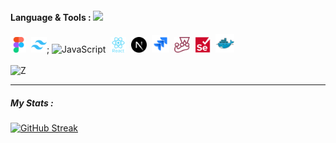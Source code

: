 #### Language & Tools : <img src = "https://media2.giphy.com/media/QssGEmpkyEOhBCb7e1/giphy.gif?cid=ecf05e47a0n3gi1bfqntqmob8g9aid1oyj2wr3ds3mg700bl&rid=giphy.gif" width = 20> </h2>
  <div>
    <img src="https://github.com/devicons/devicon/blob/master/icons/figma/figma-original.svg" title="Figma" alt="Figma" width="25" height="25"/>&nbsp;
    <img src="https://github.com/devicons/devicon/blob/master/icons/tailwindcss/tailwindcss-plain.svg" title="Tailwind" alt="Tailwind" width="25" height="25"/>;
    <img src="https://media.giphy.com/media/SvFocn0wNMx0iv2rYz/giphy.gif" title="JavaScript" alt="JavaScript" width="25" height="25"/>&nbsp;
    <img src="https://github.com/devicons/devicon/blob/master/icons/react/react-original-wordmark.svg" title="React" alt="React" width="25" height="25"/>&nbsp;
    <img src="https://github.com/devicons/devicon/blob/master/icons/nextjs/nextjs-original.svg" title="Next.js" alt="Next.js" width="25" height
="25"/>&nbsp;
    <img src="https://github.com/devicons/devicon/blob/master/icons/jira/jira-original.svg" alt="Jira" width="28" height="28" />&nbsp;
    <img src="https://github.com/devicons/devicon/blob/master/icons/jest/jest-plain.svg" title="Jest" alt="Jest" width="25" height="25"/>&nbsp;
    <img src="https://github.com/devicons/devicon/blob/master/icons/selenium/selenium-original.svg" title="Selenium" alt="Selenium" width="25" height="25"/>&nbsp;
    <img src="https://github.com/devicons/devicon/blob/master/icons/docker/docker-original.svg" title="Docker" alt="Docker" width="30" height="30"/>&nbsp;
  </div>
</body>
</html>

<!-- Add space here -->
<div>&nbsp;</div>

 <div>
    <img src="https://media.giphy.com/media/xT9IgzoKnwFNmISR8I/giphy.gif" title="Z" alt="Z" width="290" height="320"/>&nbsp;
      </div>

---

##### My Stats :
[![GitHub Streak](http://github-readme-streak-stats.herokuapp.com?user=rakin777&theme=swift&border_radius=5&hide_total_contributions=true)](https://git.io/streak-stats)


